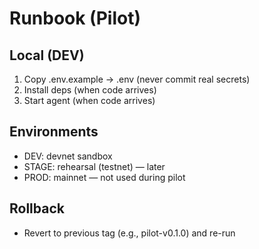 # Runbook (Pilot)

## Local (DEV)
1) Copy .env.example → .env (never commit real secrets)
2) Install deps (when code arrives)
3) Start agent (when code arrives)

## Environments
- DEV: devnet sandbox
- STAGE: rehearsal (testnet) — later
- PROD: mainnet — not used during pilot

## Rollback
- Revert to previous tag (e.g., pilot-v0.1.0) and re-run
